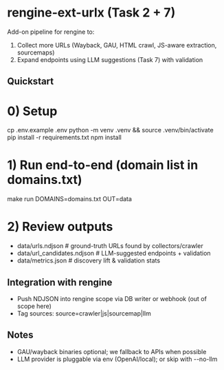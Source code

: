 # rengine-ext-urlx (Task 2 + 7)


Add-on pipeline for rengine to:
1) Collect more URLs (Wayback, GAU, HTML crawl, JS-aware extraction, sourcemaps)
2) Expand endpoints using LLM suggestions (Task 7) with validation


## Quickstart


# 0) Setup
cp .env.example .env
python -m venv .venv && source .venv/bin/activate
pip install -r requirements.txt
npm install


# 1) Run end-to-end (domain list in domains.txt)
make run DOMAINS=domains.txt OUT=data


# 2) Review outputs
- data/urls.ndjson # ground-truth URLs found by collectors/crawler
- data/url_candidates.ndjson # LLM-suggested endpoints + validation
- data/metrics.json # discovery lift & validation stats


## Integration with rengine
- Push NDJSON into rengine scope via DB writer or webhook (out of scope here)
- Tag sources: source=crawler|js|sourcemap|llm


## Notes
- GAU/wayback binaries optional; we fallback to APIs when possible
- LLM provider is pluggable via env (OpenAI/local); or skip with --no-llm